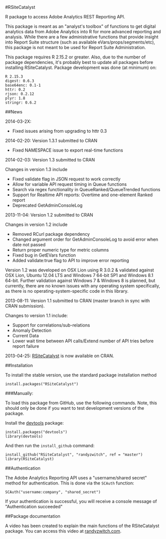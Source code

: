 #RSiteCatalyst

R package to access Adobe Analytics REST Reporting API. 

This package is meant as an "analyst's toolbox" of functions to get digital analytics data from Adobe Analytics into R for more advanced reporting and analysis. While there are a few administrative functions that provide insight into Report Suite structure (such as available eVars/props/segments/etc), this package is not meant to be used for Report Suite Administration.

This package requires R 2.15.2 or greater. Also, due to the number of package dependencies, it's probably best to update all packages before installing RSiteCatalyst.  Package development was done (at minimum) on:

	R 2.15.3
	digest: 0.6.3
	base64enc: 0.1-1
	httr: 0.2
	rjson: 0.2.12
	plyr: 1.8
	stringr: 0.6.2

##News

2014-03-2X:
- Fixed issues arising from upgrading to httr 0.3

2014-02-20: Version 1.3.1 submitted to CRAN
- Fixed NAMESPACE issue to export real-time functions

2014-02-03: Version 1.3 submitted to CRAN

Changes in version 1.3 include
- Fixed validate flag in JSON request to work correctly
- Allow for variable API request timing in Queue functions
- Search via regex functionality in QueueRanked/QueueTrended functions
- Support for Realtime API reports: Overtime and one-element Ranked report
- Deprecated GetAdminConsoleLog

2013-11-04: Version 1.2 submitted to CRAN

Changes in version 1.2 include
- Removed RCurl package dependency
- Changed argument order for GetAdminConsoleLog to avoid error when date not passed
- Return proper numeric type for metric columns
- Fixed bug in GetEVars function
- Added validate:true flag to API to improve error reporting

Version 1.2 was developed on OSX Lion using R 3.0.2 & validated against OSX Lion, Ubuntu 12.04 LTS and Windows 7 64-bit SP1 and Windows 8.1 64-bit. Further validation against Windows 7 & Windows 8 is planned, but currently, there are no known issues with any operating system specifically, as there is no operating-system-specific code in this library.

2013-08-11:  Version 1.1 submitted to CRAN (master branch in sync with CRAN submission).

Changes to version 1.1 include:
- Support for correlations/sub-relations
- Anomaly Detection
- Current Data
- Lower wait time between API calls/Extend number of API tries before report failure

2013-04-25:  [RSiteCatalyst](http://cran.r-project.org/web/packages/RSiteCatalyst/) is now available on CRAN.


##Installation

To install the stable version, use the standard package installation method

	install.packages("RSiteCatalyst")

###Manually:

To load this package from GitHub, use the following commands. Note, this should only be done if you want to test development versions of the package.

Install the [devtools](https://github.com/hadley/devtools) package:

  	install.packages("devtools")
	library(devtools)

And then run the `install_github` command:

	install_github("RSiteCatalyst", "randyzwitch", ref = "master")
	library(RSiteCatalyst)

##Authentication

The Adobe Analytics Reporting API uses a "username/shared secret" method for authentication. This is done via the `SCAuth` function:

	SCAuth("username:company", "shared_secret")
	
If your authentication is successful, you will receive a console message of "Authentication succeeded"
	
##Package documentation

A video has been created to explain the main functions of the RSiteCatalyst package. You can access this video at [randyzwitch.com](http://randyzwitch.com/rsitecatalyst/).
